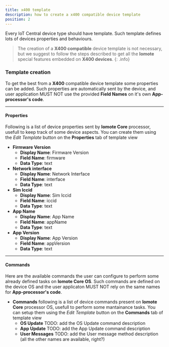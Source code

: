 ```yaml
---
title: x400 template
description: how to create a x400 compatible device template
position: 2
---
```


Every IoT Central device type should have template. Such template defines lots of devices properties and behaviours.
> The creation of a **X400 compatible** device template is not necessary, but we suggest to follow the steps described to get all the **Iomote** special features embedded on **X400 devices**.
{: .info}

### **Template creation**

To get the best from a **X400** compatible device template some properties can be added. Such properties are automatically sent by the device, and user application MUST NOT use the provided **Field Names** on it's own **App-processor's code**.

---

#### **Properties** 

Following is a list of device properties sent by **Iomote Core** processor, usefull to keep track of some device aspects. You can create them using the *Edit Template* button on the **Properties** tab of template view
- **Firmware Version**
    -   **Display Name**: Firmware Version
    -   **Field Name**: firmware
    -   **Data Type**: text
- **Network interface**
    -   **Display Name**: Network Interface
    -   **Field Name**: interface
    -   **Data Type**: text
- **Sim Iccid**
    -   **Display Name**: Sim Iccid
    -   **Field Name**: iccid
    -   **Data Type**: text
- **App Name**
    -   **Display Name**: App Name
    -   **Field Name**: appName
    -   **Data Type**: text
- **App Version**
    -   **Display Name**: App Version
    -   **Field Name**: appVersion
    -   **Data Type**: text

---

#### **Commands** 

Here are the available commands the user can configure to perform some already defined tasks on **Iomote Core OS**. Such commands are defined on the device OS and the user applicaton MUST NOT rely on the same names for **App-processor's code**.

- **Commands** following is a list of device commands present on **Iomote Core** processor OS, usefull to perform some mantainance tasks. You can setup them using the *Edit Template* button on the **Commands** tab of template view
    - **OS Update** TODO: add the OS Update command description
    - **App Update** TODO: add the App Update command description
    - **User Messages** TODO: add the User message method description (all the other names are available, right?)
